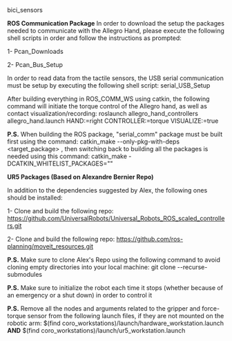 bici_sensors

**ROS Communication Package**
In order to download the setup the packages needed to communicate with the Allegro Hand, please execute the following shell scripts in order and follow the instructions as prompted:

1- Pcan_Downloads

2- Pcan_Bus_Setup

In order to read data from the tactile sensors, the USB serial communication must be setup by executing the following shell script:
serial_USB_Setup

After building everything in ROS_COMM_WS using catkin, the following command will initiate the torque control of the Allegro hand, as well as contact visualization/recording:
roslaunch allegro_hand_controllers allegro_hand.launch HAND:=right CONTROLLER:=torque VISUALIZE:=true

**P.S.** When building the ROS package, "serial_comm" package must be built first using the command: catkin_make --only-pkg-with-deps <target_package> , then switching back to building all the packages is needed using this command: catkin_make -DCATKIN_WHITELIST_PACKAGES=""

**UR5 Packages (Based on Alexandre Bernier Repo)**

In addition to the dependencies suggested by Alex, the following ones should be installed:

1- Clone and build the following repo: https://github.com/UniversalRobots/Universal_Robots_ROS_scaled_controllers.git

2- Clone and build the following repo: https://github.com/ros-planning/moveit_resources.git

**P.S.** Make sure to clone Alex's Repo using the following command to avoid cloning empty directories into your local machine: git clone --recurse-submodules

**P.S.** Make sure to initialize the robot each time it stops (whether because of an emergency or a shut down) in order to control it

**P.S.** Remove all the nodes and arguments related to the gripper and force-torque sensor from the following launch files, if they are not mounted on the robotic arm: $(find coro_workstations)/launch/hardware_workstation.launch **AND** $(find coro_workstations)/launch/ur5_workstation.launch




